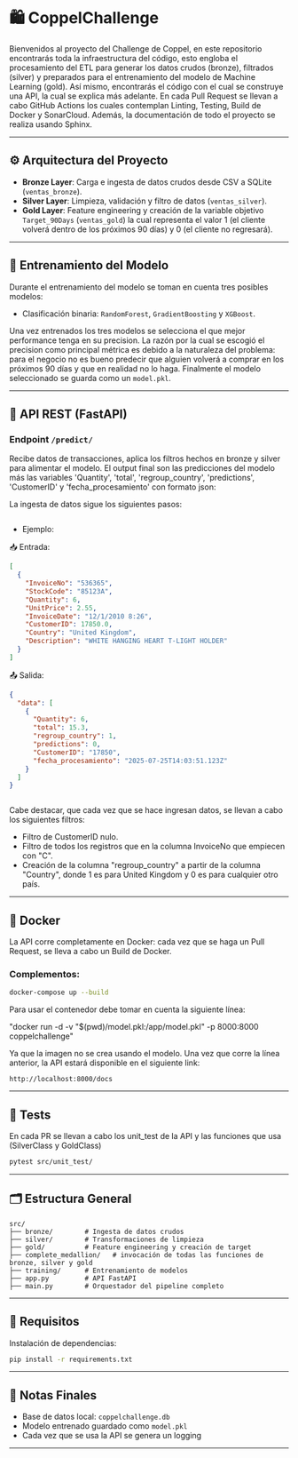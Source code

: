 # 🛍️ CoppelChallenge

Bienvenidos al proyecto del Challenge de Coppel, en este repositorio encontrarás toda la infraestructura del código, esto engloba el procesamiento del ETL para generar los datos crudos (bronze), filtrados (silver) y preparados para el entrenamiento del modelo de Machine Learning (gold). Así mismo, encontrarás el código con el cual se construye una API, la cual se explica más adelante.
En cada Pull Request se llevan a cabo GitHub Actions los cuales contemplan Linting, Testing, Build de Docker y SonarCloud. Además, la documentación de todo el proyecto se realiza usando Sphinx.

---

## ⚙️ Arquitectura del Proyecto

- **Bronze Layer**: Carga e ingesta de datos crudos desde CSV a SQLite (`ventas_bronze`).
- **Silver Layer**: Limpieza, validación y filtro de datos (`ventas_silver`).
- **Gold Layer**: Feature engineering y creación de la variable objetivo `Target_90Days` (`ventas_gold`) la cual representa el valor 1 (el cliente volverá dentro de los próximos 90 días) y 0 (el cliente no regresará).

---

## 🤖 Entrenamiento del Modelo

Durante el entrenamiento del modelo se toman en cuenta tres posibles modelos:

- Clasificación binaria: `RandomForest`, `GradientBoosting` y `XGBoost`.

Una vez entrenados los tres modelos se selecciona el que mejor performance tenga en su precision. La razón por la cual se escogió el precision como principal métrica es debido a la naturaleza del problema: para el negocio no es bueno predecir que alguien volverá a comprar en los próximos 90 días y que en realidad no lo haga.
Finalmente el modelo seleccionado se guarda como un `model.pkl`.

---

## 🧪 API REST (FastAPI)

### Endpoint `/predict/`  
Recibe datos de transacciones, aplica los filtros hechos en bronze y silver para alimentar el modelo. El output final son las predicciones del modelo más las variables 'Quantity', 'total', 'regroup_country', 'predictions', 'CustomerID' y 'fecha_procesamiento' con formato json:

La ingesta de datos sigue los siguientes pasos:
```1. ingresar datos como json en el POST /predict/
```
* Ejemplo:

📥 Entrada:
```json
[
  {
    "InvoiceNo": "536365",
    "StockCode": "85123A",
    "Quantity": 6,
    "UnitPrice": 2.55,
    "InvoiceDate": "12/1/2010 8:26",
    "CustomerID": 17850.0,
    "Country": "United Kingdom",
    "Description": "WHITE HANGING HEART T-LIGHT HOLDER"
  }
]
```

📤 Salida:
```json
{
  "data": [
    {
      "Quantity": 6,
      "total": 15.3,
      "regroup_country": 1,
      "predictions": 0,
      "CustomerID": "17850",
      "fecha_procesamiento": "2025-07-25T14:03:51.123Z"
    }
  ]
}



```
Cabe destacar, que cada vez que se hace ingresan datos, se llevan a cabo los siguientes filtros:
- Filtro de CustomerID nulo.
- Filtro de todos los registros que en la columna InvoiceNo que empiecen con "C".
- Creación de la columna "regroup_country" a partir de la columna "Country", donde 1 es para United Kingdom y 0 es para cualquier otro país.
---

## 🐳 Docker

La API corre completamente en Docker: cada vez que se haga un Pull Request, se lleva a cabo un Build de Docker.

### Complementos:

```bash
docker-compose up --build
```

Para usar el contenedor debe tomar en cuenta la siguiente línea:

"docker run -d -v "$(pwd)/model.pkl:/app/model.pkl" -p 8000:8000 coppelchallenge"

Ya que la imagen no se crea usando el modelo.
Una vez que corre la línea anterior, la API estará disponible en el siguiente link:

```
http://localhost:8000/docs
```

---

## 🧪 Tests

En cada PR se llevan a cabo los unit_test de la API y las funciones que usa (SilverClass y GoldClass)

```bash
pytest src/unit_test/
```

---

## 🗂️ Estructura General

```
src/
├── bronze/        # Ingesta de datos crudos
├── silver/        # Transformaciones de limpieza
├── gold/          # Feature engineering y creación de target
├── complete_medallion/   # invocación de todas las funciones de bronze, silver y gold
├── training/      # Entrenamiento de modelos
├── app.py         # API FastAPI
├── main.py        # Orquestador del pipeline completo
```

---

## 📄 Requisitos

Instalación de dependencias:

```bash
pip install -r requirements.txt
```

---

## 📌 Notas Finales

- Base de datos local: `coppelchallenge.db`
- Modelo entrenado guardado como `model.pkl`
- Cada vez que se usa la API se genera un logging
---
